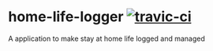 # home-life-logger [![travic-ci](https://travis-ci.com/shiiyan/home-life-logger.svg?branch=master)](https://app.travis-ci.com/github/shiiyan/home-life-logger)
A application to make stay at home life logged and managed
